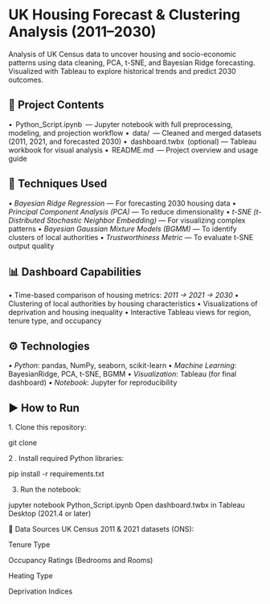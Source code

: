 # UK Housing Forecast & Clustering Analysis (2011–2030)

Analysis of UK Census data to uncover housing and socio-economic patterns using data cleaning, PCA, t-SNE, and Bayesian Ridge forecasting. Visualized with Tableau to explore historical trends and predict 2030 outcomes.



## 📁 Project Contents

•⁠  ⁠⁠ Python_Script.ipynb ⁠ — Jupyter notebook with full preprocessing, modeling, and projection workflow
•⁠  ⁠⁠ data/ ⁠ — Cleaned and merged datasets (2011, 2021, and forecasted 2030)
•⁠  ⁠⁠ dashboard.twbx ⁠ (optional) — Tableau workbook for visual analysis
•⁠  ⁠⁠ README.md ⁠ — Project overview and usage guide

## 🧠 Techniques Used

•⁠  ⁠*Bayesian Ridge Regression* — For forecasting 2030 housing data
•⁠  ⁠*Principal Component Analysis (PCA)* — To reduce dimensionality
•⁠  ⁠*t-SNE (t-Distributed Stochastic Neighbor Embedding)* — For visualizing complex patterns
•⁠  ⁠*Bayesian Gaussian Mixture Models (BGMM)* — To identify clusters of local authorities
•⁠  ⁠*Trustworthiness Metric* — To evaluate t-SNE output quality

## 📊 Dashboard Capabilities

•⁠  ⁠Time-based comparison of housing metrics: *2011 → 2021 → 2030*
•⁠  ⁠Clustering of local authorities by housing characteristics
•⁠  ⁠Visualizations of deprivation and housing inequality
•⁠  ⁠Interactive Tableau views for region, tenure type, and occupancy

## ⚙️ Technologies

•⁠  ⁠*Python*: pandas, NumPy, seaborn, scikit-learn
•⁠  ⁠*Machine Learning*: BayesianRidge, PCA, t-SNE, BGMM
•⁠  ⁠*Visualization*: Tableau (for final dashboard)
•⁠  ⁠*Notebook*: Jupyter for reproducibility

## ▶️ How to Run

1.⁠ ⁠Clone this repository:

git clone 

2 . Install required Python libraries:

pip install -r requirements.txt

3. Run the notebook:
   
jupyter notebook Python_Script.ipynb
Open dashboard.twbx in Tableau Desktop (2021.4 or later)

🧩 Data Sources
UK Census 2011 & 2021 datasets (ONS):

Tenure Type

Occupancy Ratings (Bedrooms and Rooms)

Heating Type

Deprivation Indices
